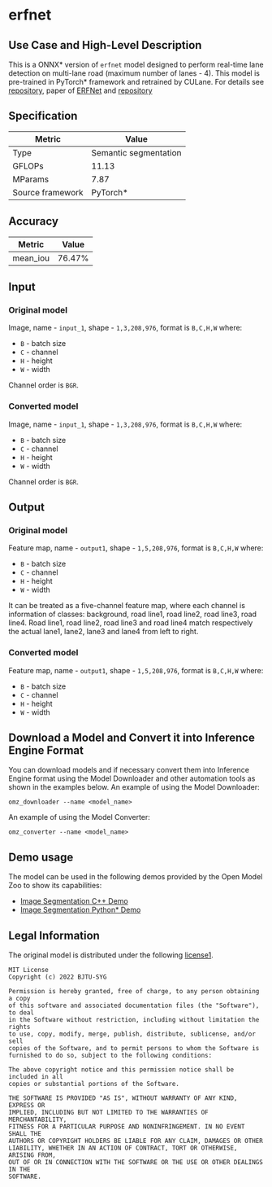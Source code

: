 # erfnet

## Use Case and High-Level Description

  This is a ONNX\* version of `erfnet` model designed to perform real-time lane detection on multi-lane road (maximum number of lanes - 4).
  This model is pre-trained in PyTorch\* framework and retrained by CULane.
  For details see [repository](https://github.com/Zhangxianwen2021/ERFNet),
  paper of [ERFNet](https://doi.org/10.1109/TITS.2017.2750080) and [repository](https://github.com/cardwing/Codes-for-Lane-Detection/tree/master/ERFNet-CULane-PyTorch)

## Specification

| Metric            |        Value          |
|-------------------|-----------------------|
| Type              | Semantic segmentation |
| GFLOPs            | 11.13                 |
| MParams           | 7.87                  |
| Source framework  | PyTorch\*             |

## Accuracy

|  Metric  |  Value |
|  ------  | -------|
| mean_iou | 76.47% |

## Input

### Original model

Image, name - `input_1`, shape - `1,3,208,976`, format is `B,C,H,W` where:

- `B` - batch size
- `C` - channel
- `H` - height
- `W` - width


Channel order is `BGR`.

### Converted model

Image, name - `input_1`, shape - `1,3,208,976`, format is `B,C,H,W` where:

- `B` - batch size
- `C` - channel
- `H` - height
- `W` - width


Channel order is `BGR`.

## Output

### Original model
Feature map, name - `output1`, shape - `1,5,208,976`, format is `B,C,H,W` where:

- `B` - batch size
- `C` - channel
- `H` - height
- `W` - width

It can be treated as a five-channel feature map, where each channel is information of classes: background, road line1, road line2, road line3, road line4.
Road line1, road line2, road line3 and road line4 match respectively the actual lane1, lane2, lane3 and lane4 from left to right.


### Converted model

Feature map, name - `output1`, shape - `1,5,208,976`, format is `B,C,H,W` where:

- `B` - batch size
- `C` - channel
- `H` - height
- `W` - width


## Download a Model and Convert it into Inference Engine Format

You can download models and if necessary convert them into Inference Engine format using the Model Downloader and other automation tools as shown in the examples below.
An example of using the Model Downloader:
```
omz_downloader --name <model_name>
```
An example of using the Model Converter:
```
omz_converter --name <model_name>
```
## Demo usage

The model can be used in the following demos provided by the Open Model Zoo to show its capabilities:

* [Image Segmentation C++ Demo](../../../demos/segmentation_demo/cpp/README.md)
* [Image Segmentation Python\* Demo](../../../demos/segmentation_demo/python/README.md)
## Legal Information

The original model is distributed under the following [license1](https://raw.githubusercontent.com/Zhangxianwen2021/ERFNet/main/License).

```
MIT License
Copyright (c) 2022 BJTU-SYG

Permission is hereby granted, free of charge, to any person obtaining a copy
of this software and associated documentation files (the "Software"), to deal
in the Software without restriction, including without limitation the rights
to use, copy, modify, merge, publish, distribute, sublicense, and/or sell
copies of the Software, and to permit persons to whom the Software is
furnished to do so, subject to the following conditions:

The above copyright notice and this permission notice shall be included in all
copies or substantial portions of the Software.

THE SOFTWARE IS PROVIDED "AS IS", WITHOUT WARRANTY OF ANY KIND, EXPRESS OR
IMPLIED, INCLUDING BUT NOT LIMITED TO THE WARRANTIES OF MERCHANTABILITY,
FITNESS FOR A PARTICULAR PURPOSE AND NONINFRINGEMENT. IN NO EVENT SHALL THE
AUTHORS OR COPYRIGHT HOLDERS BE LIABLE FOR ANY CLAIM, DAMAGES OR OTHER
LIABILITY, WHETHER IN AN ACTION OF CONTRACT, TORT OR OTHERWISE, ARISING FROM,
OUT OF OR IN CONNECTION WITH THE SOFTWARE OR THE USE OR OTHER DEALINGS IN THE
SOFTWARE.
```
